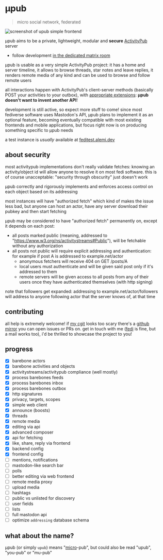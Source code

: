 # μpub
> micro social network, federated

![screenshot of upub simple frontend](https://cdn.alemi.dev/proj/upub/fe/20240424.png)

μpub aims to be a private, lightweight, modular and **secure** [ActivityPub](https://www.w3.org/TR/activitypub/) server

 * follow development [in the dedicated matrix room](https://matrix.to/#/#upub:alemi.dev)

μpub is usable as a very simple ActivityPub project: it has a home and server timeline, it allows to browse threads, star notes and leave replies, it renders remote media of any kind and can be used to browse and follow remote users

all interactions happen with ActivityPub's client-server methods (basically POST your activities to your outbox), with [appropriate extensions](https://ns.alemi.dev/as): **μpub doesn't want to invent another API**!

development is still active, so expect more stuff to come! since most fediverse software uses Mastodon's API, μpub plans to implement it as an optional feature, becoming eventually compatible with most existing frontends and mobile applications, but focus right now is on producing something specific to μpub needs

a test instance is _usually_ available at [feditest.alemi.dev](https://feditest.alemi.dev)

## about security
most activitypub implementations don't really validate fetches: knowing an activity/object id will allow anyone to resolve it on most fedi software. this is of course unacceptable: "security through obscurity" just doesn't work

μpub correctly and rigorously implements and enforces access control on each object based on its addressing

most instances will have "authorized fetch" which kind of makes the issue less bad, but anyone can host an actor, have any server download their pubkey and then start fetching

μpub may be considered to have "authorized fetch" permanently on, except it depends on each post:
 * all posts marked public (meaning, addressed to "https://www.w3.org/ns/activitystreams#Public"), will be fetchable without any authorization
 * all posts not public will require explicit addressing and authentication: for example if post A is addressed to example.net/actor
   * anonymous fetchers will receive 404 on GET /posts/A
   * local users must authenticate and will be given said post only if it's addressed to them
   * remote servers will be given access to all posts from any of their users once they have authenticated themselves (with http signing)

note that followers get expanded: addressing to example.net/actor/followers will address to anyone following actor that the server knows of, at that time

## contributing

all help is extremely welcome! if [my cgit](https://git.alemi.dev/upub.git/) looks too scary there's a [github mirror](https://github.com/alemidev/upub) you can open issues or PRs on. get in touch with me ([fedi](https://social.alemi.dev/users/alemi) is fine, but a mail works too), i'd be thrilled to showcase the project to you!

## progress

 - [x] barebone actors
 - [x] barebone activities and objects
 - [x] activitystreams/activitypub compliance (well mostly)
 - [x] process barebones feeds
 - [x] process barebones inbox
 - [x] process barebones outbox
 - [x] http signatures
 - [x] privacy, targets, scopes
 - [x] simple web client
 - [x] announce (boosts)
 - [x] threads
 - [x] remote media
 - [x] editing via api
 - [x] advanced composer
 - [x] api for fetching
 - [x] like, share, reply via frontend
 - [x] backend config
 - [x] frontend config
 - [ ] mentions, notifications
 - [ ] mastodon-like search bar
 - [ ] polls
 - [ ] better editing via web frontend
 - [ ] remote media proxy
 - [ ] upload media
 - [ ] hashtags
 - [ ] public vs unlisted for discovery
 - [ ] user fields
 - [ ] lists
 - [ ] full mastodon api
 - [ ] optimize `addressing` database schema

## what about the name?
μpub (or simply `upub`) means "[micro](https://en.wikipedia.org/wiki/International_System_of_Units#Prefixes)-pub", but could also be read "upub", "you-pub" or "mu-pub"
